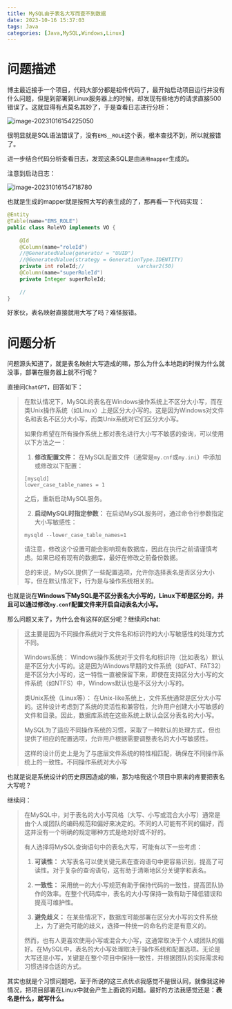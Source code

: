 ```yaml
---
title: MySQL由于表名大写而查不到数据
date: 2023-10-16 15:37:03
tags: Java
categories: [Java,MySQL,Windows,Linux]
---
```


# 问题描述

博主最近接手一个项目，代码大部分都是祖传代码了，最开始启动项目运行并没有什么问题，但是到部署到Linux服务器上的时候，却发现有些地方的请求直接500错误了。这就显得有点莫名其妙了，于是查看日志进行分析：

![image-20231016154225050](https://gitlab.com/Echo-xzp/Resource/-/raw/main/img/2023/10/16_15_42_31_image-20231016154225050.png)

很明显就是SQL语法错误了，没有`EMS＿ROLE`这个表，根本查找不到，所以就报错了。

进一步结合代码分析查看日志，发现这条SQL是由`通用mapper`生成的。

注意到启动日志：

![image-20231016154718780](https://gitlab.com/Echo-xzp/Resource/-/raw/main/img/2023/10/16_15_47_25_image-20231016154718780.png)

也就是生成的mapper就是按照大写的表生成的了，那再看一下代码实现：

```java
@Entity
@Table(name="EMS_ROLE")
public class RoleVO implements VO {
	
	@Id
	@Column(name="roleId")
	//@GeneratedValue(generator = "UUID")   
	//@GeneratedValue(strategy = GenerationType.IDENTITY)
	private int roleId;//                 varchar2(50)                   primary key,
	@Column(name="superRoleId")
	private Integer superRoleId;
    
   	//
}
```

好家伙，表名映射直接就用大写了吗？难怪报错。

# 问题分析

问题源头知道了，就是表名映射大写造成的嘛，那么为什么本地跑的时候为什么就没事，部署在服务器上就不行呢？

直接问`ChatGPT`，回答如下：

>在默认情况下，MySQL的表名在Windows操作系统上不区分大小写，而在类Unix操作系统（如Linux）上是区分大小写的。这是因为Windows对文件名和表名不区分大小写，而类Unix系统对它们区分大小写。
>
>如果你希望在所有操作系统上都对表名进行大小写不敏感的查询，可以使用以下方法之一：
>
>1. **修改配置文件：** 在MySQL配置文件（通常是`my.cnf`或`my.ini`）中添加或修改以下配置：
>
>   ```
>   [mysqld]
>   lower_case_table_names = 1
>   ```
>
>   之后，重新启动MySQL服务。
>
>2. **启动MySQL时指定参数：** 在启动MySQL服务时，通过命令行参数指定大小写敏感性：
>
>   ```
>   mysqld --lower_case_table_names=1
>   ```
>
>请注意，修改这个设置可能会影响现有数据库，因此在执行之前请谨慎考虑。如果已经有现有的数据库，最好在修改之前备份数据。
>
>总的来说，MySQL提供了一些配置选项，允许你选择表名是否区分大小写，但在默认情况下，行为是与操作系统相关的。

也就是说在**Windows下MySQL是不区分表名大小写的，Linux下却是区分的，并且可以通过修改`my.conf`配置文件来开启自动表名大小写。**

那么问题又来了，为什么会有这样的区分呢？继续问chat:

> 这主要是因为不同操作系统对于文件名和标识符的大小写敏感性的处理方式不同。
>
> Windows系统： Windows操作系统对于文件名和标识符（比如表名）默认是不区分大小写的。这是因为Windows早期的文件系统（如FAT、FAT32）是不区分大小写的，这一特性一直被保留下来，即使在支持区分大小写的文件系统（如NTFS）中，Windows默认也是不区分大小写的。
>
> 类Unix系统（Linux等）： 在Unix-like系统上，文件系统通常是区分大小写的。这种设计考虑到了系统的灵活性和兼容性，允许用户创建大小写敏感的文件和目录。因此，数据库系统在这些系统上默认会区分表名的大小写。
>
> MySQL为了适应不同操作系统的习惯，采取了一种默认的处理方式，但也提供了相应的配置选项，允许用户根据需要调整表名的大小写敏感性。
>
> 这样的设计历史上是为了与底层文件系统的特性相匹配，确保在不同操作系统上的一致性。不同操作系统对大小写

也就是说是系统设计的历史原因造成的嘛，那为啥我这个项目中原来的疼要把表名大写呢？

继续问：

> 在MySQL中，对于表名的大小写风格（大写、小写或混合大小写）通常是由个人或团队的编码规范和偏好来决定的。不同的人可能有不同的偏好，而这并没有一个明确的规定哪种方式是绝对好或不好的。
>
> 有人选择将MySQL查询语句中的表名大写，可能有以下一些考虑：
>
> 1. **可读性：** 大写表名可以使关键元素在查询语句中更容易识别，提高了可读性。对于复杂的查询语句，这有助于清晰地区分关键字和表名。
>
> 2. **一致性：** 采用统一的大小写规范有助于保持代码的一致性，提高团队协作的效率。在整个代码库中，表名的大小写保持一致有助于降低错误和提高可维护性。
>
> 3. **避免歧义：** 在某些情况下，数据库可能部署在区分大小写的文件系统上，为了避免可能的歧义，选择一种统一的命名约定是有意义的。
>
> 然而，也有人更喜欢使用小写或混合大小写，这通常取决于个人或团队的偏好。在MySQL中，表名的大小写处理取决于操作系统和配置选项。无论是大写还是小写，关键是在整个项目中保持一致性，并根据团队的实际需求和习惯选择合适的方式。

其实也就是个习惯问题吧，至于所说的这三点优点我感觉不是很认同，就像我这种情况，把项目部署在Linux中就会产生上面说的问题。最好的方法我感觉还是：**表名是什么，就写什么。**
